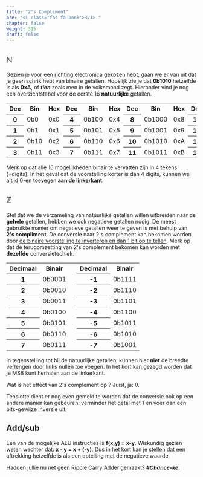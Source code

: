 ```yaml
---
title: "2's Compliment"
pre: "<i class='fas fa-book'></i> "
chapter: false
weight: 315
draft: false
---
```


## &#8469;

Gezien je voor een richting electronica gekozen hebt, gaan we er van uit dat je geen schrik hebt van binaire getallen. Hopelijk zie je dat **0b1010** hetzelfde is als **0xA**, of <b><i>tien</i></b> zoals men in de volksmond zegt. Hieronder vind je nog een overzichtstabel voor de eerste 16 **natuurlijke** getallen.

<table>
<tr><th>Dec</th><th>Bin</th><th>Hex</th><th>Dec</th><th>Bin</th><th>Hex</th><th>Dec</th><th>Bin</th><th>Hex</th><th>Dec</th><th>Bin</th><th>Hex</th></tr>
<tr>
    <th>0</th><td>0b0</td><td>0x0</td>
    <th>4</th><td>0b100</td><td>0x4</td>
    <th>8</th><td>0b1000</td><td>0x8</td>
    <th>12</th><td>0b1100</td><td>0xC</td>
</tr>
<tr>
    <th>1</th><td>0b1</td><td>0x1</td>
    <th>5</th><td>0b101</td><td>0x5</td>
    <th>9</th><td>0b1001</td><td>0x9</td>
    <th>13</th><td>0b1101</td><td>0xD</td>
</tr>
<tr>
    <th>2</th><td>0b10</td><td>0x2</td>
    <th>6</th><td>0b110</td><td>0x6</td>
    <th>10</th><td>0b1010</td><td>0xA</td>
    <th>14</th><td>0b1110</td><td>0xE</td>
</tr>
<tr>
    <th>3</th><td>0b11</td><td>0x3</td>
    <th>7</th><td>0b111</td><td>0x7</td>
    <th>11</th><td>0b1011</td><td>0xB</td>
    <th>15</th><td>0b1111</td><td>0xF</td>
</tr>
</table>

Merk op dat alle 16 mogelijkheden binair te vervatten zijn in 4 tekens (=digits). In het geval dat de voorstelling korter is dan 4 digits, kunnen we altijd 0-en toevegen **aan de linkerkant**.

## &#8484;
Stel dat we de verzameling van natuurlijke getallen willen uitbreiden naar de **gehele** getallen, hebben we ook negatieve getallen nodig. De meest gebruikte manier om negatieve getallen weer te geven is met behulp van **2's compliment**. De conversie naar 2's complement kan bekomen worden door <u>de binaire voorstelling te inverteren en dan 1 bit op te tellen</u>. Merk op dat de terugomzetting van 2's complement bekomen kan worden met **dezelfde** conversietechiek. 

<table>
    <tr><th>Decimaal</th><th>Binair</th><td>&nbsp;</td><th>Decimaal</th><th>Binair</th></tr>
    <tr><th>1</th><td>0b0001</td><td>&nbsp;</tb><th>-1</th><td>0b1111</td></tr>
    <tr><th>2</th><td>0b0010</td><td>&nbsp;</tb><th>-2</th><td>0b1110</td></tr>
    <tr><th>3</th><td>0b0011</td><td>&nbsp;</tb><th>-3</th><td>0b1101</td></tr>
    <tr><th>4</th><td>0b0100</td><td>&nbsp;</tb><th>-4</th><td>0b1100</td></tr>
    <tr><th>5</th><td>0b0101</td><td>&nbsp;</tb><th>-5</th><td>0b1011</td></tr>
    <tr><th>6</th><td>0b0110</td><td>&nbsp;</tb><th>-6</th><td>0b1010</td></tr>
    <tr><th>7</th><td>0b0111</td><td>&nbsp;</tb><th>-7</th><td>0b1001</td></tr>
</table>

In tegenstelling tot bij de natuurlijke getallen, kunnen hier **niet** de breedte verlengen door links nullen toe voegen. In het kort kan gezegd worden dat je MSB kunt herhalen aan de linkerkant.

Wat is het effect van 2's complement op ? Juist, ja: 0.

Tenslotte dient er nog even gemeld te worden dat de conversie ook op een andere manier kan gebeuren: verminder het getal met 1 en voer dan een bits-gewijze inversie uit.

<!-- [Wikipedia](https://en.wikipedia.org/wiki/Two%27s_complement) heeft ook goede uitleg over 2's compliment. -->

## Add/sub

Eén van de mogelijke ALU instructies is **f(x,y) = x-y**. Wiskundig gezien weten wechter dat: **x - y = x + (-y)**. Dus in het kort kan je stellen dat een aftrekking hetzelfde is als een optelling met de negatieve waarde.

Hadden jullie nu net geen Ripple Carry Adder gemaakt? <b><i>#Chance-ke</i></b>.